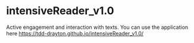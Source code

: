# intensiveReader_v1.0
 Active engagement and interaction with texts. 
You can use the application here
https://tdd-drayton.github.io/intensiveReader_v1.0/
